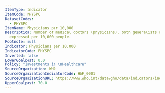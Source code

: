 ```yaml
---
ItemType: Indicator
ItemCode: PHYSPC
DatasetCodes:
  - PHYSPC
ItemName: Physicians per 10,000
Description: Number of medical doctors (physicians), both generalists and specialists,
  expressed per 10,000 people.
Footnote: null
Indicator: Physicians per 10,000
IndicatorCode: PHYSPC
Inverted: false
LowerGoalpost: 0.0
Policy: "Investments in \nHealthcare"
SourceOrganization: WHO
SourceOrganizationIndicatorCode: HWF_0001
SourceOrganizationURL: https://www.who.int/data/gho/data/indicators/indicator-details/GHO/medical-doctors-(per-10-000-population)
UpperGoalpost: 70.0
---
```


